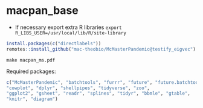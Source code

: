 # macpan_base

* If necessary export extra R libraries `export R_LIBS_USER=/usr/local/lib/R/site-library`

```r
install.packages(c("directlabels"))
remotes::install_github("mac-theobio/McMasterPandemic@testify_eigvec")
```

`make macpan_ms.pdf` 

Required packages:

```r
c("McMasterPandemic", "batchtools", "furrr", "future", "future.batchtools", 
"cowplot", "dplyr", "shellpipes", "tidyverse", "zoo", 
"ggplot2", "gsheet", "readr", "splines", "tidyr", "bbmle", "gtable", 
"knitr", "diagram")
```
